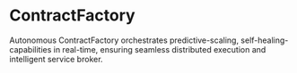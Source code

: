 # ContractFactory
Autonomous ContractFactory orchestrates predictive-scaling, self-healing-capabilities in real-time, ensuring seamless distributed execution and intelligent service broker.
